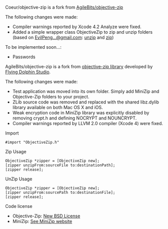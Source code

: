 Coeur/objective-zip is a fork from [AgileBits/objective-zip](https://github.com/AgileBits/objective-zip)

The following changes were made:

* Compiler warnings reported by Xcode 4.2 Analyze were fixed.
* Added a simple wrapper class ObjectiveZip to zip and unzip folders (based on [EvilPeng...@gmail.com](http://code.google.com/u/113815984069373797967/): [unzip](http://pastie.org/private/shg8wgl8ag2gzwd1hguojq) and [zip](http://pastie.org/private/duz3ssi3hecjmak2rwfg))

To be implemented soon...:

* Passwords


AgileBits/objective-zip is a fork from [objective-zip library](http://code.google.com/p/objective-zip/) developed by [Flying Dolphin Studio](http://www.flyingdolphinstudio.com).

The following changes were made:

* Test application was moved into its own folder. Simply add MiniZip and Objective-Zip folders to your project.
* ZLib source code was removed and replaced with the shared libz.dylib library available on both Mac OS X and iOS.
* Weak encryption code in MiniZip library was explicitly disabled by removing crypt.h and defining NOCRYPT and NOUNCRYPT.
* Compiler warnings reported by LLVM 2.0 compiler (Xcode 4) were fixed.


Import

	#import "ObjectiveZip.h"

Zip Usage

	ObjectiveZip *zipper = [ObjectiveZip new];
	[zipper unzipFrom:sourceFile to:destinationPath];
	[zipper release];

UnZip Usage

	ObjectiveZip *zipper = [ObjectiveZip new];
	[zipper unzipFrom:sourcePath to:destinationFile];
	[zipper release];


Code license

* Objective-Zip: [New BSD License](http://www.opensource.org/licenses/bsd-license.php)
* MiniZip: [See MiniZip website](http://www.winimage.com/zLibDll/minizip.html)
